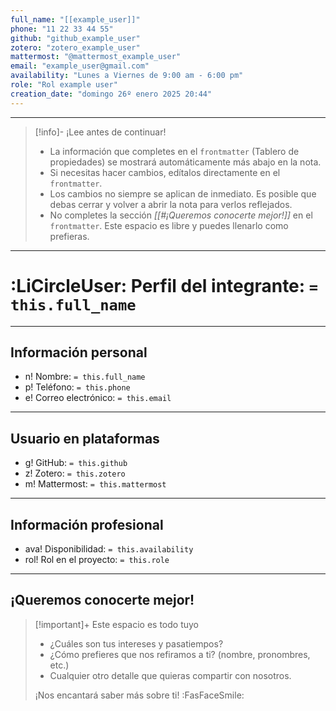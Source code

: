 ```yaml
---
full_name: "[[example_user]]"
phone: "11 22 33 44 55"
github: "github_example_user"
zotero: "zotero_example_user"
mattermost: "@mattermost_example_user"
email: "example_user@gmail.com"
availability: "Lunes a Viernes de 9:00 am - 6:00 pm"
role: "Rol example user"
creation_date: "domingo 26º enero 2025 20:44"
---
```


---
> [!info]- ¡Lee antes de continuar!  
> - La información que completes en el `frontmatter` (Tablero de propiedades) se mostrará automáticamente más abajo en la nota.
> - Si necesitas hacer cambios, edítalos directamente en el `frontmatter`.
> - Los cambios no siempre se aplican de inmediato. Es posible que debas cerrar y volver a abrir la nota para verlos reflejados.
> - No completes la sección _[[#¡Queremos conocerte mejor!]]_ en el `frontmatter`. Este espacio es libre y puedes llenarlo como prefieras.

---
# :LiCircleUser: **Perfil del integrante**: `= this.full_name` 

--- 
## Información personal 

- n!  Nombre: `= this.full_name` 
- p!  Teléfono: `= this.phone`
- e!  Correo electrónico: `= this.email`

---
## Usuario en plataformas

- g! GitHub: `= this.github`
- z! Zotero: `= this.zotero`
- m! Mattermost: `= this.mattermost` 

---
## Información profesional 

- ava! Disponibilidad: `= this.availability`
- rol! Rol en el proyecto: `= this.role`   

--- 

## ¡Queremos conocerte mejor!

> [!important]+ Este espacio es todo tuyo
> - ¿Cuáles son tus intereses y pasatiempos?
> - ¿Cómo prefieres que nos refiramos a ti? (nombre, pronombres, etc.)
> - Cualquier otro detalle que quieras compartir con nosotros.
> 
> ¡Nos encantará saber más sobre ti! :FasFaceSmile:

